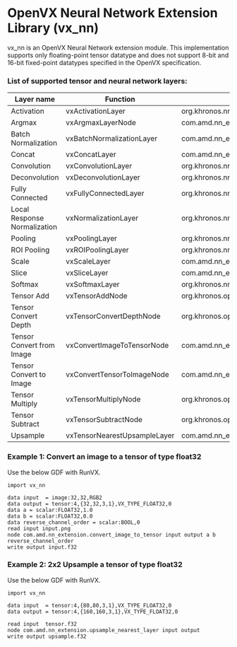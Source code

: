 # OpenVX Neural Network Extension Library (vx_nn)
vx_nn is an OpenVX Neural Network extension module. This implementation supports only floating-point tensor datatype and does not support 8-bit and 16-bit fixed-point datatypes specified in the OpenVX specification.

### List of supported tensor and neural network layers:
Layer name | Function|Kernel name
------|---------------|------------
Activation|vxActivationLayer|org.khronos.nn_extension.activation_layer
Argmax|vxArgmaxLayerNode|com.amd.nn_extension.argmax_layer
Batch Normalization|vxBatchNormalizationLayer|com.amd.nn_extension.batch_normalization_layer
Concat|vxConcatLayer|com.amd.nn_extension.concat_layer
Convolution|vxConvolutionLayer|org.khronos.nn_extension.convolution_layer
Deconvolution|vxDeconvolutionLayer|org.khronos.nn_extension.deconvolution_layer
Fully Connected|vxFullyConnectedLayer|org.khronos.nn_extension.fully_connected_layer
Local Response Normalization|vxNormalizationLayer|org.khronos.nn_extension.normalization_layer
Pooling|vxPoolingLayer|org.khronos.nn_extension.pooling_layer
ROI Pooling|vxROIPoolingLayer|org.khronos.nn_extension.roi_pooling_layer
Scale|vxScaleLayer|com.amd.nn_extension.scale_layer
Slice|vxSliceLayer|com.amd.nn_extension.slice_layer
Softmax|vxSoftmaxLayer|org.khronos.nn_extension.softmax_layer
Tensor Add|vxTensorAddNode|org.khronos.openvx.tensor_add
Tensor Convert Depth|vxTensorConvertDepthNode|org.khronos.openvx.tensor_convert_depth
Tensor Convert from Image|vxConvertImageToTensorNode|com.amd.nn_extension.convert_image_to_tensor
Tensor Convert to Image|vxConvertTensorToImageNode|com.amd.nn_extension.convert_tensor_to_image
Tensor Multiply|vxTensorMultiplyNode|org.khronos.openvx.tensor_multiply
Tensor Subtract|vxTensorSubtractNode|org.khronos.openvx.tensor_subtract
Upsample|vxTensorNearestUpsampleLayer|com.amd.nn_extension.nearest_upsample_layer

### Example 1: Convert an image to a tensor of type float32
Use the below GDF with RunVX.
```
import vx_nn

data input  = image:32,32,RGB2
data output = tensor:4,{32,32,3,1},VX_TYPE_FLOAT32,0
data a = scalar:FLOAT32,1.0
data b = scalar:FLOAT32,0.0
data reverse_channel_order = scalar:BOOL,0
read input input.png
node com.amd.nn_extension.convert_image_to_tensor input output a b reverse_channel_order
write output input.f32
```

### Example 2: 2x2 Upsample a tensor of type float32
Use the below GDF with RunVX.
```
import vx_nn

data input  = tensor:4,{80,80,3,1},VX_TYPE_FLOAT32,0
data output = tensor:4,{160,160,3,1},VX_TYPE_FLOAT32,0

read input  tensor.f32
node com.amd.nn_extension.upsample_nearest_layer input output
write output upsample.f32
```
